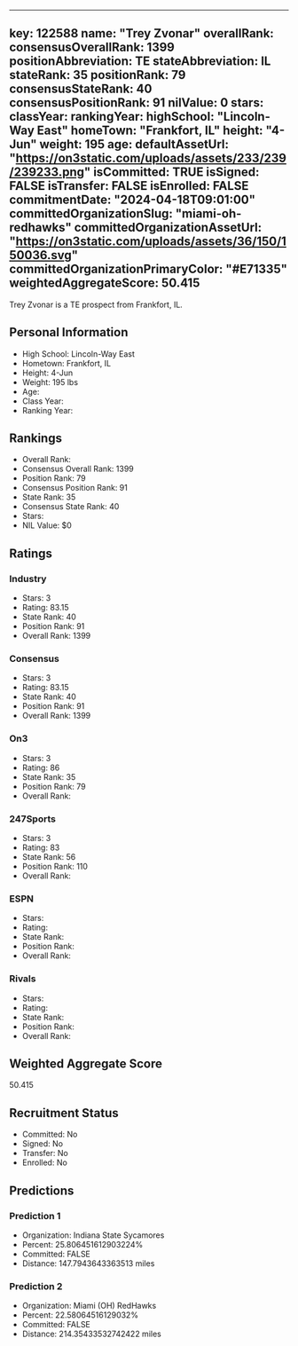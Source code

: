 ---
  key: 122588
  name: "Trey Zvonar"
  overallRank: 
  consensusOverallRank: 1399
  positionAbbreviation: TE
  stateAbbreviation: IL
  stateRank: 35
  positionRank: 79
  consensusStateRank: 40
  consensusPositionRank: 91
  nilValue: 0
  stars: 
  classYear: 
  rankingYear: 
  highSchool: "Lincoln-Way East"
  homeTown: "Frankfort, IL"
  height: "4-Jun"
  weight: 195
  age: 
  defaultAssetUrl: "https://on3static.com/uploads/assets/233/239/239233.png"
  isCommitted: TRUE
  isSigned: FALSE
  isTransfer: FALSE
  isEnrolled: FALSE
  commitmentDate: "2024-04-18T09:01:00"
  committedOrganizationSlug: "miami-oh-redhawks"
  committedOrganizationAssetUrl: "https://on3static.com/uploads/assets/36/150/150036.svg"
  committedOrganizationPrimaryColor: "#E71335"
  weightedAggregateScore: 50.415
  ---
  
  Trey Zvonar is a TE prospect from Frankfort, IL.
  
  ## Personal Information
  - High School: Lincoln-Way East
  - Hometown: Frankfort, IL
  - Height: 4-Jun
  - Weight: 195 lbs
  - Age: 
  - Class Year: 
  - Ranking Year: 
  
  ## Rankings
  - Overall Rank: 
  - Consensus Overall Rank: 1399
  - Position Rank: 79
  - Consensus Position Rank: 91
  - State Rank: 35
  - Consensus State Rank: 40
  - Stars: 
  - NIL Value: $0
  
  ## Ratings
  
  ### Industry
  - Stars: 3
  - Rating: 83.15
  - State Rank: 40
  - Position Rank: 91
  - Overall Rank: 1399
  
  ### Consensus
  - Stars: 3
  - Rating: 83.15
  - State Rank: 40
  - Position Rank: 91
  - Overall Rank: 1399
  
  ### On3
  - Stars: 3
  - Rating: 86
  - State Rank: 35
  - Position Rank: 79
  - Overall Rank: 
  
  ### 247Sports
  - Stars: 3
  - Rating: 83
  - State Rank: 56
  - Position Rank: 110
  - Overall Rank: 
  
  ### ESPN
  - Stars: 
  - Rating: 
  - State Rank: 
  - Position Rank: 
  - Overall Rank: 
  
  ### Rivals
  - Stars: 
  - Rating: 
  - State Rank: 
  - Position Rank: 
  - Overall Rank: 
  
  ## Weighted Aggregate Score
  50.415
  
  ## Recruitment Status
  - Committed: No
  - Signed: No
  - Transfer: No
  - Enrolled: No
  
  
  
  ## Predictions
  
  ### Prediction 1
  - Organization: Indiana State Sycamores
  - Percent: 25.806451612903224%
  - Committed: FALSE
  - Distance: 147.7943643363513 miles
  
  ### Prediction 2
  - Organization: Miami (OH) RedHawks
  - Percent: 22.58064516129032%
  - Committed: FALSE
  - Distance: 214.35433532742422 miles
  